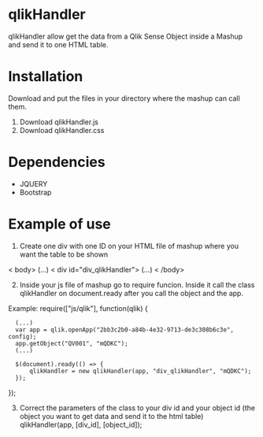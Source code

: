 # qlikHandler

qlikHandler allow get the data from a Qlik Sense Object inside a Mashup and send it to one HTML table.

# Installation
Download and put the files in your directory where the mashup can call them.

1. Download qlikHandler.js
2. Download qlikHandler.css


# Dependencies
- JQUERY
- Bootstrap

# Example of use
1. Create one div with one ID on your HTML file of mashup where you want the table to be shown

  < body>
    (...)
    < div id="div_qlikHandler"></div>
    (...)
  < /body>
  

2. Inside your js file of mashup go to require funcion. Inside it call the class qlikHandler on document.ready after you call the object and the app.

  Example:
  require(["js/qlik"], function(qlik) {
      
      (...)
      var app = qlik.openApp("2bb3c2b0-a84b-4e32-9713-de3c308b6c3e", config);
      app.getObject("QV001", "mQDKC");
      (...)  
      
      $(document).ready(() => {
          qlikHandler = new qlikHandler(app, "div_qlikHandler", "mQDKC");
      });
  });
  
3. Correct the parameters of the class to your div id and your object id (the object you want to get data and send it to the html table)
  qlikHandler(app, [div_id], [object_id]);
  
  
